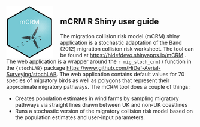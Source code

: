 <!-- badges: start -->
<img src='images/hexSticker.png' align="left" height="139" style="margin-right:20px;" />
<!-- badges: end -->

## mCRM R Shiny user guide  

The migration collision risk model (mCRM) shiny application is a stochastic adaptation of the Band (2012) migration collision risk worksheet.  The tool can be found at <a href="https://hidefdevo.shinyapps.io/mCRM" target="_blank">https://hidefdevo.shinyapps.io/mCRM</a> .   
The web application is a wrapper around the `r mig_stoch_crm()` function in the `{stochLAB}` package <a target="_blank" href="https://www.github.com/HiDef-Aerial-Surveying/stochLAB">https://www.github.com/HiDef-Aerial-Surveying/stochLAB</a>. The web application contains default values for 70 species of migratory birds as well as polygons that represent their approximate migratory pathways. The mCRM tool does a couple of things:
* Creates population estimates in wind farms by sampling migratory pathways via straight lines drawn between UK and non-UK coastlines
* Runs a stochastic version of the migratory collision risk model based on the population estimates and user-input parameters. 


